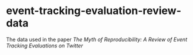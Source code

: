 # event-tracking-evaluation-review-data
The data used in the paper _The Myth of Reproducibility: A Review of Event Tracking Evaluations on Twitter_
